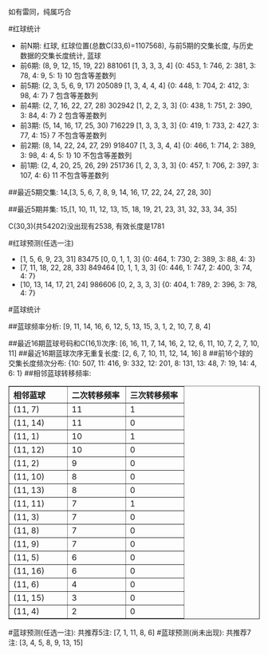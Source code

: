 <!-- 
.. title: 双色球2014082期(2014-07-20)数据分析报告
.. slug: slott-2014082-2014-07-20-report
.. date: 2014-07-21 08:00:00 UTC+08:00
.. tags: Lottery
.. link: 
.. description: 
.. type: text
-->

如有雷同，纯属巧合

<!-- TEASER_END-->

#红球统计

- 前N期: 红球, 红球位置(总数C(33,6)=1107568), 与前5期的交集长度, 与历史数据的交集长度统计, 蓝球
- 前6期: (8, 9, 12, 15, 19, 22) 881061 [1, 3, 3, 3, 4] {0: 453, 1: 746, 2: 381, 3: 78, 4: 9, 5: 1} 10 包含等差数列
- 前5期: (2, 3, 5, 6, 9, 17) 205089 [1, 3, 4, 4, 4] {0: 448, 1: 704, 2: 412, 3: 98, 4: 7} 7 包含等差数列
- 前4期: (2, 7, 16, 22, 27, 28) 302942 [1, 2, 2, 3, 3] {0: 438, 1: 751, 2: 390, 3: 84, 4: 7} 2 包含等差数列
- 前3期: (5, 14, 16, 17, 25, 30) 716229 [1, 3, 3, 3, 3] {0: 419, 1: 733, 2: 427, 3: 77, 4: 15} 7 不包含等差数列
- 前2期: (8, 14, 22, 24, 27, 29) 918407 [1, 3, 3, 4, 4] {0: 466, 1: 714, 2: 389, 3: 98, 4: 4, 5: 1} 10 不包含等差数列
- 前1期: (2, 4, 20, 25, 26, 29) 251736 [1, 2, 3, 3, 3] {0: 457, 1: 706, 2: 397, 3: 107, 4: 6} 11 不包含等差数列

##最近5期交集:
14,[3, 5, 6, 7, 8, 9, 14, 16, 17, 22, 24, 27, 28, 30]

##最近5期并集:
15,[1, 10, 11, 12, 13, 15, 18, 19, 21, 23, 31, 32, 33, 34, 35]

C(30,3)(共54202)没出现有2538, 
有效长度是1781

#红球预测(任选一注)

- [1, 5, 6, 9, 23, 31] 83475 [0, 0, 1, 1, 3] {0: 464, 1: 730, 2: 389, 3: 88, 4: 3}
- [7, 11, 18, 22, 28, 33] 849464 [0, 1, 1, 3, 3] {0: 446, 1: 747, 2: 400, 3: 74, 4: 7}
- [10, 13, 14, 17, 21, 24] 986606 [0, 2, 3, 3, 3] {0: 404, 1: 789, 2: 396, 3: 78, 4: 7}

#蓝球统计

##蓝球频率分析:
[9, 11, 14, 16, 6, 12, 5, 13, 15, 3, 1, 2, 10, 7, 8, 4]

##最近16期蓝球号码和C(16,1)次序:
[6, 16, 11, 7, 14, 16, 2, 12, 6, 11, 10, 7, 2, 7, 10, 11]
##最近16期蓝球次序无重复长度:
[2, 6, 7, 10, 11, 12, 14, 16] 8
##前16个球的交集长度频次分布:
{10: 507, 11: 416, 9: 332, 12: 201, 8: 131, 13: 48, 7: 19, 14: 4, 6: 1}
##相邻蓝球转移频率:
<table border="1" class="table table-striped dataframe">
  <thead>
    <tr style="text-align: left;">
      <th style="min-width: 100px;">相邻蓝球</th>
      <th style="min-width: 100px;">二次转移频率</th>
      <th style="min-width: 100px;">三次转移频率</th>
    </tr>
  </thead>
  <tbody>
    <tr>
      <td>  (11, 7)</td>
      <td> 11</td>
      <td> 1</td>
    </tr>
    <tr>
      <td> (11, 14)</td>
      <td> 11</td>
      <td> 0</td>
    </tr>
    <tr>
      <td>  (11, 1)</td>
      <td> 10</td>
      <td> 1</td>
    </tr>
    <tr>
      <td> (11, 12)</td>
      <td> 10</td>
      <td> 0</td>
    </tr>
    <tr>
      <td>  (11, 2)</td>
      <td>  9</td>
      <td> 0</td>
    </tr>
    <tr>
      <td> (11, 10)</td>
      <td>  8</td>
      <td> 0</td>
    </tr>
    <tr>
      <td> (11, 13)</td>
      <td>  8</td>
      <td> 0</td>
    </tr>
    <tr>
      <td> (11, 11)</td>
      <td>  7</td>
      <td> 1</td>
    </tr>
    <tr>
      <td>  (11, 3)</td>
      <td>  7</td>
      <td> 0</td>
    </tr>
    <tr>
      <td>  (11, 8)</td>
      <td>  7</td>
      <td> 0</td>
    </tr>
    <tr>
      <td>  (11, 9)</td>
      <td>  7</td>
      <td> 0</td>
    </tr>
    <tr>
      <td>  (11, 5)</td>
      <td>  6</td>
      <td> 0</td>
    </tr>
    <tr>
      <td> (11, 16)</td>
      <td>  6</td>
      <td> 0</td>
    </tr>
    <tr>
      <td>  (11, 6)</td>
      <td>  4</td>
      <td> 0</td>
    </tr>
    <tr>
      <td> (11, 15)</td>
      <td>  3</td>
      <td> 0</td>
    </tr>
    <tr>
      <td>  (11, 4)</td>
      <td>  2</td>
      <td> 0</td>
    </tr>
  </tbody>
</table>
#蓝球预测(任选一注):
共推荐5注: [7, 1, 11, 8, 6]
#蓝球预测(尚未出现):
共推荐7注: [3, 4, 5, 8, 9, 13, 15]

